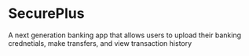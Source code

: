 # SecurePlus
A next generation banking app that allows users to upload their banking crednetials, make transfers, and view transaction history
